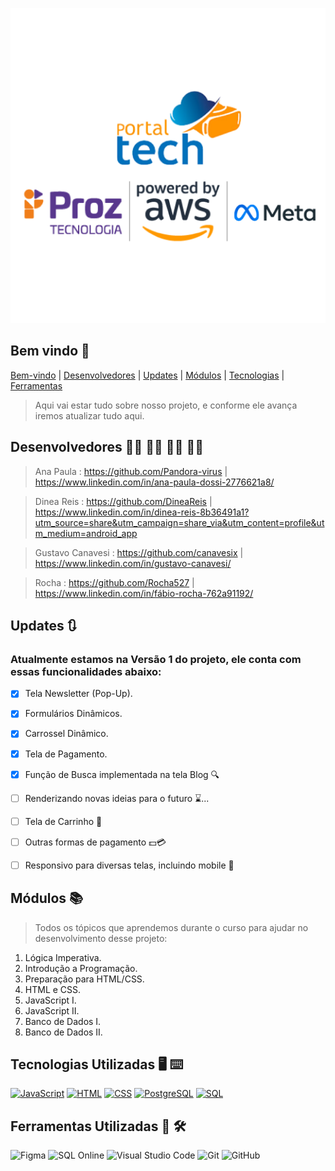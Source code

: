 ![Raíz Café](/assets/readme.png)

## Bem vindo 🌟 ## 

[Bem-vindo](#bem-vindo-) |
[Desenvolvedores](#desenvolvedores----) |
[Updates](#updates-) |
[Módulos](#módulos-) |
[Tecnologias](#tecnologias-utilizadas-) |
[Ferramentas](#ferramentas-utilizadas--)

> Aqui vai estar tudo sobre nosso projeto, e conforme ele avança iremos atualizar tudo aqui.

## Desenvolvedores 👨‍💻 👩‍💻 👨‍💻 👩‍💻 ##

> Ana Paula : https://github.com/Pandora-virus | https://www.linkedin.com/in/ana-paula-dossi-2776621a8/

> Dinea Reis : https://github.com/DineaReis | https://www.linkedin.com/in/dinea-reis-8b36491a1?utm_source=share&utm_campaign=share_via&utm_content=profile&utm_medium=android_app

> Gustavo Canavesi : https://github.com/canavesix | https://www.linkedin.com/in/gustavo-canavesi/

> Rocha : https://github.com/Rocha527 | https://www.linkedin.com/in/fábio-rocha-762a91192/


## Updates 🔃 ##
### Atualmente estamos na Versão 1 do projeto, ele conta com essas funcionalidades abaixo: ###

- [x] Tela Newsletter (Pop-Up).
- [x] Formulários Dinâmicos.
- [X] Carrossel Dinâmico.
- [X] Tela de Pagamento.
- [X] Função de Busca implementada na tela Blog 🔍
- [ ] Renderizando novas ideias para o futuro ⌛...
- [ ] Tela de Carrinho 🛒
- [ ] Outras formas de pagamento 💵💳
- [ ] Responsivo para diversas telas, incluindo mobile 📱


## Módulos 📚 ##
> Todos os tópicos que aprendemos durante o curso para ajudar no desenvolvimento desse projeto:

1. Lógica Imperativa.
2. Introdução a Programação.
3. Preparação para HTML/CSS.
4. HTML e CSS.
5. JavaScript I.
6. JavaScript II.
7. Banco de Dados I.
8. Banco de Dados II.

## Tecnologias Utilizadas 🖥️ ⌨️ ##

[![JavaScript](https://img.shields.io/badge/JavaScript-yellow?style=for-the-badge&logo=javascript&logoColor=black)](https://developer.mozilla.org/en-US/docs/Web/JavaScript)
[![HTML](https://img.shields.io/badge/HTML5-blue?style=for-the-badge&logo=html5&logoColor=white)](https://developer.mozilla.org/en-US/docs/Web/HTML)
[![CSS](https://img.shields.io/badge/CSS3-orange?style=for-the-badge&logo=css3&logoColor=white)](https://developer.mozilla.org/en-US/docs/Web/CSS)
[![PostgreSQL](https://img.shields.io/badge/PostgreSQL-336791?style=for-the-badge&logo=postgresql&logoColor=white)](https://www.postgresql.org/)
[![SQL](https://img.shields.io/badge/SQL-4479A1?style=for-the-badge&logo=sql&logoColor=white)](https://en.wikipedia.org/wiki/SQL)


## Ferramentas Utilizadas 🧰 🛠️ ##
![Figma](https://img.shields.io/badge/Figma-F24E1E?style=for-the-badge&logo=figma&logoColor=white)
![SQL Online](https://img.shields.io/badge/SQL_Online-4479A1?style=for-the-badge&logo=sql&logoColor=white)
![Visual Studio Code](https://img.shields.io/badge/Visual_Studio_Code-007ACC?style=for-the-badge&logo=visual-studio-code&logoColor=white)
![Git](https://img.shields.io/badge/Git-F05032?style=for-the-badge&logo=git&logoColor=white)
![GitHub](https://img.shields.io/badge/GitHub-181717?style=for-the-badge&logo=github&logoColor=white)

